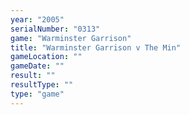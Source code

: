 ```yaml
---
year: "2005"
serialNumber: "0313" 
game: "Warminster Garrison"
title: "Warminster Garrison v The Min"
gameLocation: ""
gameDate: ""
result: ""
resultType: ""
type: "game"
---
```

